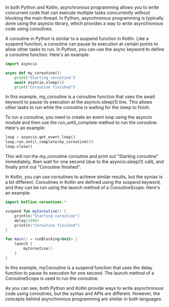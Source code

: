 In both Python and Kotlin, asynchronous programming allows you to write concurrent code that can execute multiple tasks concurrently without blocking the main thread. In Python, asynchronous programming is typically done using the asyncio library, which provides a way to write asynchronous code using coroutines.

A coroutine in Python is similar to a suspend function in Kotlin. Like a suspend function, a coroutine can pause its execution at certain points to allow other tasks to run. In Python, you can use the async keyword to define a coroutine function. Here's an example:

```python
import asyncio

async def my_coroutine():
    print("Starting coroutine")
    await asyncio.sleep(1)
    print("Coroutine finished")
```
In this example, my_coroutine is a coroutine function that uses the await keyword to pause its execution at the asyncio.sleep(1) line. This allows other tasks to run while the coroutine is waiting for the sleep to finish.

To run a coroutine, you need to create an event loop using the asyncio module and then use the run_until_complete method to run the coroutine. Here's an example:

```python
loop = asyncio.get_event_loop()
loop.run_until_complete(my_coroutine())
loop.close()
```
This will run the my_coroutine coroutine and print out "Starting coroutine" immediately, then wait for one second (due to the asyncio.sleep(1) call), and finally print out "Coroutine finished".

In Kotlin, you can use coroutines to achieve similar results, but the syntax is a bit different. Coroutines in Kotlin are defined using the suspend keyword, and they can be run using the launch method of a CoroutineScope. Here's an example:

```kotlin
import kotlinx.coroutines.*

suspend fun myCoroutine() {
    println("Starting coroutine")
    delay(1000)
    println("Coroutine finished")
}

fun main() = runBlocking<Unit> {
    launch {
        myCoroutine()
    }
}
```
In this example, myCoroutine is a suspend function that uses the delay function to pause its execution for one second. The launch method of a CoroutineScope is used to run the coroutine.

As you can see, both Python and Kotlin provide ways to write asynchronous code using coroutines, but the syntax and APIs are different. However, the concepts behind asynchronous programming are similar in both languages.

